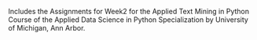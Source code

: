 
Includes the Assignments for Week2 for the Applied Text Mining in Python Course of the Applied Data Science in Python Specialization by University of Michigan, Ann Arbor.
